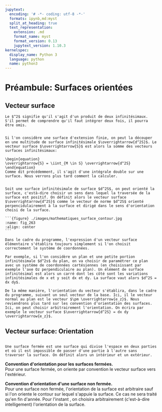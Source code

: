 ```yaml
---
jupytext:
  encoding: '# -*- coding: utf-8 -*-'
  formats: ipynb,md:myst
  split_at_heading: true
  text_representation:
    extension: .md
    format_name: myst
    format_version: 0.13
    jupytext_version: 1.10.3
kernelspec:
  display_name: Python 3
  language: python
  name: python3
---
```

# Préambule: Surfaces orientées

## Vecteur surface

```{margin}
Le $^2$ signifie qu'il s'agit d'un produit de deux infinitésimaux. S'il permet de comprendre qu'il faut intégrer deux fois, il pourra être omis.
```
````{sidebar} Vecteur surface

Si l'on considère une surface d'extension finie, on peut la découper en une multitude de surface infinitésimale $\overrightarrow{d^2S}$. Le vecteur surface $\overrightarrow{S}$ est alors la somme des vecteurs surfaces infinitésimaux:

\begin{equation}
\overrightarrow{S} = \iint_{M \in S} \overrightarrow{d^2S}
\end{equation}
Comme dit précédemment, il s'agit d'une intégrale double sur une surface. Nous verrons plus tard comment la calculer.
````
````{important} __Vecteur surface élémentaire__

Soit une surface infinitésimale de surface $d^2S$, on peut orienté la surface, c'està-dire choisir un sens dans lequel la traversée de la surface est positif. On définit alors le vecteur surface $\overrightarrow{d^2S}$ comme le vecteur de norme $d^2S$ orienté perpencidulairement à la surface et dirigé dans le sens d'orientation choisi de la surface.

```{figure} ./images/mathematiques_surface_contour.jpg
:name: fig_263
:align: center
```
````

````{topic} Exemple : Expression d'un vecteur surface.
Dans le cadre du programme, l'expression d'un vecteur surface élémentaire s'établira toujours simplement si l'on choisit correctement le système de coordonnées.

Par exemple, si l'on considère un plan et une petite portion infinitésimale $d^2s$ du plan, on va choisir de paramétrer ce plan avec un système de coordonnées cartésiennes (en choisissant par exemple l'axe Oz perpendiculaire au plan). Un élément de surface infinitésimal est alors un carré dont les côté sont les variations infinitésimales de x et y soit dx et dy. La surface vaut alors $d^2S = dx dy$.

De la même manière, l'orientation du vecteur s'établira, dans le cadre du programme, suivant un seul vecteur de la base. Ici, il le vecteur normal au plan est le vecteur $\pm \overrightarrow{e_z}$. Nous reviendrons plus tard sur les convention d'orientation des surfaces. Ici, on peut choisir arbitrairement l'orientation. On écrira par exemple le vecteur surface $\overrightarrow{d^2S} = dx dy \overrightarrow{e_z}$.
````

## Vecteur surface: Orientation

````{important} __Surface fermée et non fermée.__

Une surface fermée est une surface qui divise l'espace en deux parties et où il est impossible de passer d'une partie à l'autre sans traverser la surface. On définit alors un intérieur et un extérieur.

````

__Convention d'orientation pour les surfaces fermées.__  
Pour une surface fermée, on oriente par convention le vecteur surface vers l'extérieur.


__Convention d'orientation d'une surface non fermée.__  
Pour une surface non fermée, l'orientation de la surface est arbitraire sauf si l'on oriente le contour sur lequel s'appuie la surface. Ce cas ne sera traité qu'en fin d'année. Pour l'instant , on choisira arbitrairement (c'est-à-dire intelligement) l'orientation de la surface.


